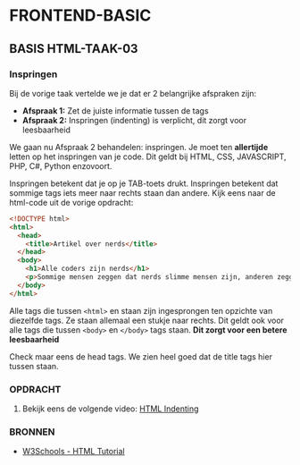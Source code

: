 # FRONTEND-BASIC

## BASIS HTML-TAAK-03

### Inspringen

Bij de vorige taak vertelde we je dat er 2 belangrijke afspraken zijn:

- __Afspraak 1:__ Zet de juiste informatie tussen de tags
- __Afspraak 2:__ Inspringen (indenting) is verplicht, dit zorgt voor leesbaarheid

We gaan nu Afspraak 2 behandelen: inspringen. Je moet ten __allertijde__ letten op het inspringen van je code. Dit geldt bij HTML, CSS, JAVASCRIPT, PHP, C#, Python enzovoort.

Inspringen betekent dat je op je TAB-toets drukt. Inspringen betekent dat sommige tags iets meer naar rechts staan dan andere.
Kijk eens naar de html-code uit de vorige opdracht:

```html
<!DOCTYPE html>
<html>
  <head>
    <title>Artikel over nerds</title>
  </head>
  <body>
    <h1>Alle coders zijn nerds</h1>
    <p>Sommige mensen zeggen dat nerds slimme mensen zijn, anderen zeggen dat nerds gewoon nieuwsgierige mensen zijn.</p>
  </body>
</html>
```

Alle tags die tussen `<html>` en </html> staan zijn ingesprongen ten opzichte van diezelfde tags. Ze staan allemaal een stukje naar rechts. Dit geldt ook voor alle tags die tussen `<body>` en `</body>` tags staan. __Dit zorgt voor een betere leesbaarheid__

Check maar eens de head tags. We zien heel goed dat de title tags hier tussen staan.

### OPDRACHT

1. Bekijk eens de volgende video: [HTML Indenting](https://www.youtube.com/watch?v=FV2td6KJNVA)

### BRONNEN

- [W3Schools - HTML Tutorial](https://www.w3schools.com/html/)
